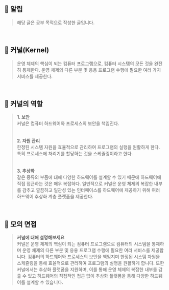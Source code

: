 ## **📌 알림**
> 해당 글은 공부 목적으로 작성한 글입니다.

<br>

## **📌 커널(Kernel)**
> 운영 체제의 핵심이 되는 컴퓨터 프로그램으로, 컴퓨터 시스템의 모든 것을 완전히 통제한다. 운영 체제의 다른 부분 및 응용 프로그램 수행에 필요한 여러 가지 서비스를 제공한다.

<br>

## **📌 커널의 역할**
> **1\. 보안**  
> 커널은 컴퓨터 하드웨어와 프로세스의 보안을 책임진다.  
> <br>  
> **2\. 자원 관리**  
> 한정된 시스템 자원을 효율적으로 관리하여 프로그램의 실행을 원활하게 한다. 특히 프로세스에 처리기를 할당하는 것을 스케쥴링이라고 한다.  
> <br>  
> **3\. 추상화**  
> 같은 종류의 부품에 대해 다양한 하드웨어를 설계할 수 있기 때문에 하드웨어에 직접 접근하는 것은 매우 복잡하다. 일반적으로 커널은 운영 체제의 복잡한 내부를 감추고 깔끔하고 일관성 있는 인터페이스를 하드웨어에 제공하기 위해 여러 하드웨어 추상화 계층 플랫폼을 제공한다.

<br>

## **📌 모의 면접**
> **커널에 대해 설명해보세요**  
> 커널은 운영 체제의 핵심이 되는 컴퓨터 프로그램으로 컴퓨터의 시스템을 통제하며 운영 체제의 다른 부분 및 응용 프로그램 수행에 필요한 여러 서비스를 제공합니다. 컴퓨터의 하드웨어와 프로세스의 보안을 책임지며 한정된 시스템 자원을 스케쥴링을 통해 효율적으로 관리하여 프로그램의 실행을 원활하게 합니다. 또한 커널에서는 추상화 플랫폼을 지원하며, 이를 통해 운영 체제의 복잡한 내부를 감출 수 있고 하드웨어의 직접적인 접근 없이 추상화 플랫폼을 통해 다양한 하드웨어를 설계할 수 있습니다.
